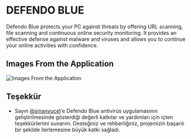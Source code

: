
# DEFENDO BLUE

Defendo Blue protects your PC against threats by offering URL scanning, file scanning and continuous online security monitoring. It provides an effective defense against malware and viruses and allows you to continue your online activities with confidence.




## Images From the Application

![Images From the Application](https://i.ibb.co/0VBFk73/deblue.png)

  
## Teşekkür

- Sayın [@sinanyucel](https://github.com/sinanyucel)'e Defendo Blue antivirüs uygulamasının geliştirilmesinde gösterdiği değerli katkılar ve yardımları için içten teşekkürlerimi sunarım. Desteğiniz ve rehberliğiniz, projemizin başarılı bir şekilde ilerlemesine büyük katkı sağladı. 

  
